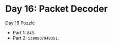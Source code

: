 # Day 16: Packet Decoder

[Day 16 Puzzle](https://adventofcode.com/2021/day/16)

+ Part 1: `843`.
+ Part 2: `5390807940351`.